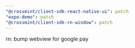 ```yaml
---
"@crossmint/client-sdk-react-native-ui": patch
"expo-demo": patch
"@crossmint/client-sdk-rn-window": patch
---
```


rn: bump webview for google pay
